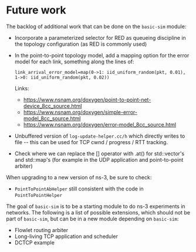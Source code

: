 # Future work

The backlog of additional work that can be done on the `basic-sim` module:

* Incorporate a parameterized selector for RED as queueing discipline
  in the topology configuration (as RED is commonly used)
  
* In the point-to-point topology model, add a mapping option for
  the error model for each link, something along the lines of:
  ```
  link_arrival_error_model=map(0->1: iid_uniform_random(pkt, 0.01), 1->0: iid_uniform_random(pkt, 0.02))
  ```
  
  Links:
  - https://www.nsnam.org/doxygen/point-to-point-net-device_8cc_source.html
  - https://www.nsnam.org/doxygen/simple-error-model_8cc_source.html
  - https://www.nsnam.org/doxygen/error-model_8cc_source.html
  
* Unbuffered version of `log-update-helper.cc/h` which directly writes to file -- this can
  be used for TCP cwnd / progress / RTT tracking.
  
* Check where we can replace the [] operator with .at() for std::vector's and std::map's
  (for example in the UDP application and point-to-point arbiter)

When upgrading to a new version of ns-3, be sure to check:

* `PointToPointAbHelper` still consistent with the code in `PointToPointHelper`

The goal of `basic-sim` is to be a starting module to do ns-3 experiments in
networks. The following is a list of possible extensions, which should not be
part of `basic-sim`, but can be in a new module depending on `basic-sim`:

* Flowlet routing arbiter
* Long-living TCP application and scheduler
* DCTCP example
